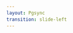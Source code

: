 ```yaml
---
layout: Pgsync
transition: slide-left
---
```


<template v-slot:header>

# What is pgsync
> `pgsync` is a tools used to `sync` _relational + normalized data_ from `postgres`
to `elastic` / `opensearch`.

</template>

<template v-slot:left>

## Who is `opensearch`

`opensearch` is the _doppleganger_ of `elastic`, initially when `elastic` was developing,
Amazon was contributing and took the flavour of it and modified to support all AWS services
called it `opensearch`. Now `elastic` has changed its license its still in the last forked flavour


## Who is `elastic`

`elastic` is ideally a service which allows with better performant indexing + searching

</template>

<template v-slot:right>

<img src="../../assets/pgsync/opensearch.png" style="margin-top: 25%;"/>

</template>

